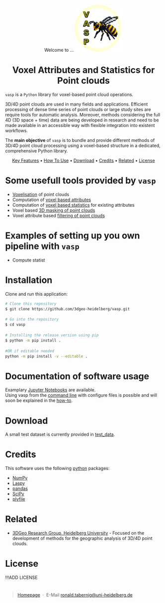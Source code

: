 <p align="center">Welcome to ...
  <img src="./img/vasp_logo_temp.png" height="150px">
</p>
<!-- <h1 align="center">
  <br>
  VASP
  <br>
</h1> -->
<h1 align="center"><strong>V</strong>oxel <strong>A</strong>ttributes and <strong>S</strong>tatistics for <strong>P</strong>oint clouds</h4>

`vasp` is a `Python` library for voxel-based point cloud operations.

3D/4D point clouds are used in many fields and applications. Efficient processing of dense time series of point clouds or large study sites are require tools for automatic analysis. Moreover, methods considering the full 4D (3D space + time) data are being developed in research and need to be made available in an accessible way with flexible integration into existent workflows.

The **main objective** of `vasp` is to bundle and provide different methods of 3D/4D point cloud processing using a voxel-based structure in a dedicated, comprehensive Python library.

<p align="center">
  <a href="#key-features">Key Features</a> •
  <a href="#how-to-use">How To Use</a> •
  <a href="#download">Download</a> •
  <a href="#credits">Credits</a> •
  <a href="#related">Related</a> •
  <a href="#license">License</a>
</p>

# Some usefull tools provided by `vasp`
* [Voxelisation](./jupyter/tool_voxelize_point_cloud.ipynb) of point clouds
* Computation of [voxel based attributes](./jupyter/tool_compute_attributes.ipynb)
* Computation of [voxel based statistics](./jupyter/tool_compute_statistics.ipynb) for existing attributes
* Voxel based [3D masking of point clouds](./jupyter/tool_3d_mask.ipynb)
* Voxel attribute based [filtering of point clouds](./jupyter/tool_filter.ipynb)

# Examples of setting up you own pipeline with `vasp`
* Compute statist

# Installation
Clone and run this application:
```bash
# Clone this repository
$ git clone https://github.com/3dgeo-heidelberg/vasp.git

# Go into the repository
$ cd vasp

# Installing the release version using pip
$ python -m pip install .

#OR if editable needed
python -m pip install -v --editable .

```

# Documentation of software usage<br>
Examplary [Jupyter Notebooks](./jupyter) are available. <br>
Using vasp from the [command line](./cmd) with configure files is possible and will soon be explained in the [how-to](./cmd/how_to_command_line.md). <br>

# Download
A small test dataset is currently provided in [test_data](./test_data).

# Credits
This software uses the following [python](https://www.python.org/) packages:

- [NumPy](https://numpy.org/)
- [Laspy](https://github.com/laspy/laspy)
- [pandas](https://pandas.pydata.org/)
- [SciPy](https://scipy.org/)
- [plyfile](https://python-plyfile.readthedocs.io/)

# Related
- [3DGeo Research Group, Heidelberg University](https://github.com/3dgeo-heidelberg) - Focused on the development of methods for the geographic analysis of 3D/4D point clouds.

# License
!!!ADD LICENSE

# 
> [Homepage](https://www.geog.uni-heidelberg.de/3dgeo/index.html) &nbsp;&middot;&nbsp; E-Mail [ronald.tabernig@uni-heidelberg.de](ronald.tabernig@uni-heidelberg.de)

